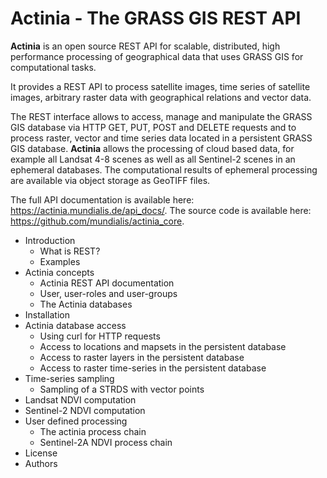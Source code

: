 Actinia - The GRASS GIS REST API
================================

**Actinia** is an open source REST API for scalable, distributed, high
performance processing of geographical data that uses GRASS GIS for
computational tasks.

It provides a REST API to process satellite images, time series of
satellite images, arbitrary raster data with geographical relations and
vector data.

The REST interface allows to access, manage and manipulate the GRASS GIS
database via HTTP GET, PUT, POST and DELETE requests and to process
raster, vector and time series data located in a persistent GRASS GIS
database. **Actinia** allows the processing of cloud based data, for
example all Landsat 4-8 scenes as well as all Sentinel-2 scenes in an
ephemeral databases. The computational results of ephemeral processing
are available via object storage as GeoTIFF files.

The full API documentation is available here: <https://actinia.mundialis.de/api_docs/>.
The source code is available here: <https://github.com/mundialis/actinia_core>.

* Introduction
    * What is REST?
    * Examples
* Actinia concepts
    * Actinia REST API documentation
    * User, user-roles and user-groups
    * The Actinia databases 
* Installation
* Actinia database access
    * Using curl for HTTP requests 
    * Access to locations and mapsets in the persistent database 
    * Access to raster layers in the persistent database 
    * Access to raster time-series in the persistent database 
* Time-series sampling 
    * Sampling of a STRDS with vector points 
* Landsat NDVI computation 
* Sentinel-2 NDVI computation 
* User defined processing  
    * The actinia process chain 
    * Sentinel-2A NDVI process chain 
* License 
* Authors
